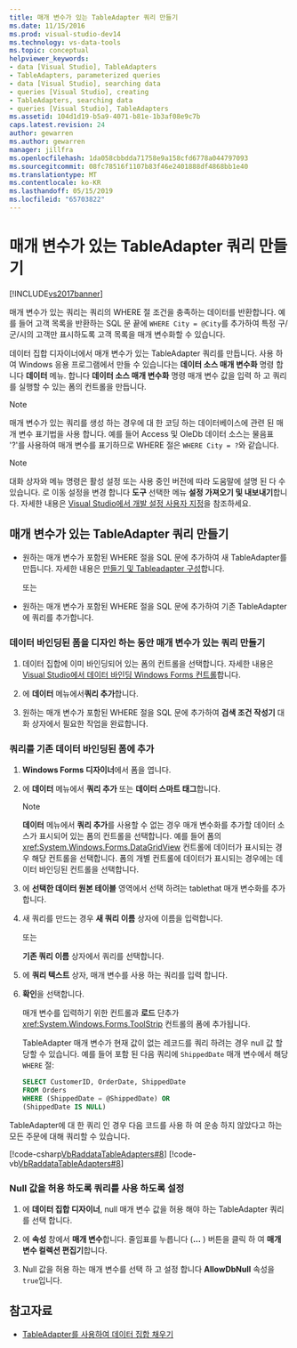```yaml
---
title: 매개 변수가 있는 TableAdapter 쿼리 만들기
ms.date: 11/15/2016
ms.prod: visual-studio-dev14
ms.technology: vs-data-tools
ms.topic: conceptual
helpviewer_keywords:
- data [Visual Studio], TableAdapters
- TableAdapters, parameterized queries
- data [Visual Studio], searching data
- queries [Visual Studio], creating
- TableAdapters, searching data
- queries [Visual Studio], TableAdapters
ms.assetid: 104d1d19-b5a9-4071-b81e-1b3af08e9c7b
caps.latest.revision: 24
author: gewarren
ms.author: gewarren
manager: jillfra
ms.openlocfilehash: 1da058cbbdda71758e9a158cfd6778a044797093
ms.sourcegitcommit: 08fc78516f1107b83f46e2401888df4868bb1e40
ms.translationtype: MT
ms.contentlocale: ko-KR
ms.lasthandoff: 05/15/2019
ms.locfileid: "65703822"
---
```

# <a name="create-parameterized-tableadapter-queries"></a>매개 변수가 있는 TableAdapter 쿼리 만들기
[!INCLUDE[vs2017banner](../includes/vs2017banner.md)]

매개 변수가 있는 쿼리는 쿼리의 WHERE 절 조건을 충족하는 데이터를 반환합니다. 예를 들어 고객 목록을 반환하는 SQL 문 끝에 `WHERE City = @City`를 추가하여 특정 구/군/시의 고객만 표시하도록 고객 목록을 매개 변수화할 수 있습니다.  
  
데이터 집합 디자이너에서 매개 변수가 있는 TableAdapter 쿼리를 만듭니다. 사용 하 여 Windows 응용 프로그램에서 만들 수 있습니다는 **데이터 소스 매개 변수화** 명령 합니다 **데이터** 메뉴. 합니다 **데이터 소스 매개 변수화** 명령 매개 변수 값을 입력 하 고 쿼리를 실행할 수 있는 폼의 컨트롤을 만듭니다.  
  
> [!NOTE]
> 매개 변수가 있는 쿼리를 생성 하는 경우에 대 한 코딩 하는 데이터베이스에 관련 된 매개 변수 표기법을 사용 합니다. 예를 들어 Access 및 OleDb 데이터 소스는 물음표 '?'를 사용하여 매개 변수를 표기하므로 WHERE 절은 `WHERE City = ?`와 같습니다.  
  
> [!NOTE]
> 대화 상자와 메뉴 명령은 활성 설정 또는 사용 중인 버전에 따라 도움말에 설명 된 다 수 있습니다. 로 이동 설정을 변경 합니다 **도구** 선택한 메뉴 **설정 가져오기 및 내보내기**합니다. 자세한 내용은 [Visual Studio에서 개발 설정 사용자 지정](https://msdn.microsoft.com/22c4debb-4e31-47a8-8f19-16f328d7dcd3)을 참조하세요.  
  
## <a name="create-a-parameterized-tableadapter-query"></a>매개 변수가 있는 TableAdapter 쿼리 만들기 
  
- 원하는 매개 변수가 포함된 WHERE 절을 SQL 문에 추가하여 새 TableAdapter를 만듭니다. 자세한 내용은 [만들기 및 Tableadapter 구성](../data-tools/create-and-configure-tableadapters.md)합니다.  
  
     또는  
  
- 원하는 매개 변수가 포함된 WHERE 절을 SQL 문에 추가하여 기존 TableAdapter에 쿼리를 추가합니다.
  
### <a name="create-a-parameterized-query-while-designing-a-data-bound-form"></a>데이터 바인딩된 폼을 디자인 하는 동안 매개 변수가 있는 쿼리 만들기  
  
1. 데이터 집합에 이미 바인딩되어 있는 폼의 컨트롤을 선택합니다. 자세한 내용은 [Visual Studio에서 데이터 바인딩 Windows Forms 컨트롤](../data-tools/bind-windows-forms-controls-to-data-in-visual-studio.md)합니다.  
  
2. 에 **데이터** 메뉴에서**쿼리 추가**합니다.  
  
3. 원하는 매개 변수가 포함된 WHERE 절을 SQL 문에 추가하여 **검색 조건 작성기** 대화 상자에서 필요한 작업을 완료합니다.  
  
### <a name="add-a-query-to-an-existing-data-bound-form"></a>쿼리를 기존 데이터 바인딩된 폼에 추가  
  
1. **Windows Forms 디자이너**에서 폼을 엽니다.  
  
2. 에 **데이터** 메뉴에서 **쿼리 추가** 또는 **데이터 스마트 태그**합니다.  
  
   > [!NOTE]
   > **데이터** 메뉴에서 **쿼리 추가**를 사용할 수 없는 경우 매개 변수화를 추가할 데이터 소스가 표시되어 있는 폼의 컨트롤을 선택합니다. 예를 들어 폼의 <xref:System.Windows.Forms.DataGridView> 컨트롤에 데이터가 표시되는 경우 해당 컨트롤을 선택합니다. 폼의 개별 컨트롤에 데이터가 표시되는 경우에는 데이터 바인딩된 컨트롤을 선택합니다.  
  
3. 에 **선택한 데이터 원본 테이블** 영역에서 선택 하려는 tablethat 매개 변수화를 추가 합니다.  
  
4. 새 쿼리를 만드는 경우 **새 쿼리 이름** 상자에 이름을 입력합니다.  
  
    또는  
  
    **기존 쿼리 이름** 상자에서 쿼리를 선택합니다.  
  
5. 에 **쿼리 텍스트** 상자, 매개 변수를 사용 하는 쿼리를 입력 합니다.  
  
6. **확인**을 선택합니다.  
  
    매개 변수를 입력하기 위한 컨트롤과 **로드** 단추가 <xref:System.Windows.Forms.ToolStrip> 컨트롤의 폼에 추가됩니다.  
  
   TableAdapter 매개 변수가 현재 값이 없는 레코드를 쿼리 하려는 경우 null 값 할당할 수 있습니다. 예를 들어 포함 된 다음 쿼리에 `ShippedDate` 매개 변수에서 해당 `WHERE` 절:  
  
   ```sql
   SELECT CustomerID, OrderDate, ShippedDate  
   FROM Orders  
   WHERE (ShippedDate = @ShippedDate) OR  
   (ShippedDate IS NULL)  
   ```

TableAdapter에 대 한 쿼리 인 경우 다음 코드를 사용 하 여 운송 하지 않았다고 하는 모든 주문에 대해 쿼리할 수 있습니다.  
  
   [!code-csharp[VbRaddataTableAdapters#8](../snippets/csharp/VS_Snippets_VBCSharp/VbRaddataTableAdapters/CS/Form2.cs#8)]
   [!code-vb[VbRaddataTableAdapters#8](../snippets/visualbasic/VS_Snippets_VBCSharp/VbRaddataTableAdapters/VB/Form2.vb#8)]  
  
### <a name="enable-a-query-to-accept-null-values"></a>Null 값을 허용 하도록 쿼리를 사용 하도록 설정  
  
1. 에 **데이터 집합 디자이너**, null 매개 변수 값을 허용 해야 하는 TableAdapter 쿼리를 선택 합니다.  
  
2. 에 **속성** 창에서 **매개 변수**합니다. 줄임표를 누릅니다 (**...** ) 버튼을 클릭 하 여 **매개 변수 컬렉션 편집기**합니다.  
  
3. Null 값을 허용 하는 매개 변수를 선택 하 고 설정 합니다 **AllowDbNull** 속성을 `true`입니다.  
  
## <a name="see-also"></a>참고자료

- [TableAdapter를 사용하여 데이터 집합 채우기](../data-tools/fill-datasets-by-using-tableadapters.md)